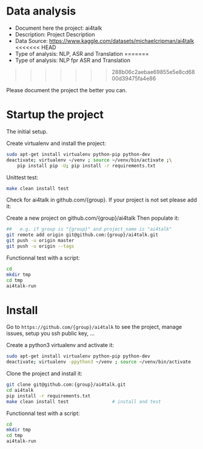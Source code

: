 # Data analysis
- Document here the project: ai4talk
- Description: Project Description
- Data Source: https://www.kaggle.com/datasets/michaelcripman/ai4talk
<<<<<<< HEAD
- Type of analysis: NLP, ASR and Translation
=======
- Type of analysis: NLP fpr ASR and Translation
>>>>>>> 288b06c2aebae69855e5e8cd6800d39475fa4e86

Please document the project the better you can.

# Startup the project

The initial setup.

Create virtualenv and install the project:
```bash
sudo apt-get install virtualenv python-pip python-dev
deactivate; virtualenv ~/venv ; source ~/venv/bin/activate ;\
    pip install pip -U; pip install -r requirements.txt
```

Unittest test:
```bash
make clean install test
```

Check for ai4talk in github.com/{group}. If your project is not set please add it:

Create a new project on github.com/{group}/ai4talk
Then populate it:

```bash
##   e.g. if group is "{group}" and project_name is "ai4talk"
git remote add origin git@github.com:{group}/ai4talk.git
git push -u origin master
git push -u origin --tags
```

Functionnal test with a script:

```bash
cd
mkdir tmp
cd tmp
ai4talk-run
```

# Install

Go to `https://github.com/{group}/ai4talk` to see the project, manage issues,
setup you ssh public key, ...

Create a python3 virtualenv and activate it:

```bash
sudo apt-get install virtualenv python-pip python-dev
deactivate; virtualenv -ppython3 ~/venv ; source ~/venv/bin/activate
```

Clone the project and install it:

```bash
git clone git@github.com:{group}/ai4talk.git
cd ai4talk
pip install -r requirements.txt
make clean install test                # install and test
```
Functionnal test with a script:

```bash
cd
mkdir tmp
cd tmp
ai4talk-run
```
